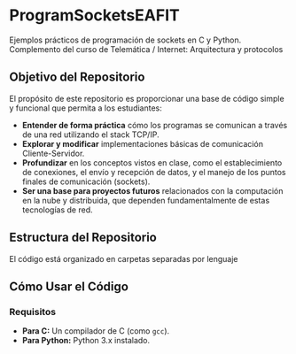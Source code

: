 # ProgramSocketsEAFIT
Ejemplos prácticos de programación de sockets en C y Python. Complemento del curso de Telemática / Internet: Arquitectura y protocolos

## Objetivo del Repositorio

El propósito de este repositorio es proporcionar una base de código simple y funcional que permita a los estudiantes:

* **Entender de forma práctica** cómo los programas se comunican a través de una red utilizando el stack TCP/IP.
* **Explorar y modificar** implementaciones básicas de comunicación Cliente-Servidor.
* **Profundizar** en los conceptos vistos en clase, como el establecimiento de conexiones, el envío y recepción de datos, y el manejo de los puntos finales de comunicación (sockets).
* **Ser una base para proyectos futuros** relacionados con la computación en la nube y distribuida, que dependen fundamentalmente de estas tecnologías de red.

## Estructura del Repositorio

El código está organizado en carpetas separadas por lenguaje

## Cómo Usar el Código

### Requisitos

* **Para C:** Un compilador de C (como `gcc`).
* **Para Python:** Python 3.x instalado.
